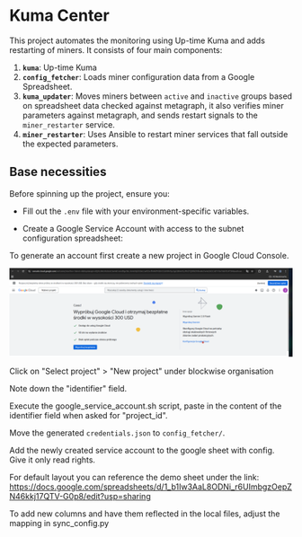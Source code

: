 # Kuma Center

This project automates the monitoring using Up-time Kuma and adds restarting of miners. It consists of four main components:

1. **`kuma`**: Up-time Kuma
2. **`config_fetcher`**: Loads miner configuration data from a Google Spreadsheet.
3. **`kuma_updater`**: Moves miners between `active` and `inactive` groups based on spreadsheet data checked against metagraph, it also verifies miner parameters against metagraph, and sends restart signals to the `miner_restarter` service.
4. **`miner_restarter`**: Uses Ansible to restart miner services that fall outside the expected parameters.

## Base necessities

Before spinning up the project, ensure you:

- Fill out the `.env` file with your environment-specific variables.

- Create a Google Service Account with access to the subnet configuration spreadsheet:

To generate an account first create a new project in Google Cloud Console.

![alt text](image.png)

Click on "Select project" > "New project" under blockwise organisation

Note down the "identifier" field.

Execute the google_service_account.sh script, paste in the content of the identifier field when asked for "project_id".

Move the generated `credentials.json` to `config_fetcher/`.

Add the newly created service account to the google sheet with config. Give it only read rights.

For default layout you can reference the demo sheet under the link:
https://docs.google.com/spreadsheets/d/1_b1Iw3AaL8ODNi_r6UImbgzOepZN46kkj17QTV-G0p8/edit?usp=sharing

To add new columns and have them reflected in the local files, adjust the mapping in sync_config.py